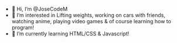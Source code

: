 - 👋 Hi, I’m @JoseCodeM
- 👀 I’m interested in Lifting weights, working on cars with friends, watching anime, playing video games & of course learning how to program!
- 🌱 I’m currently learning HTML/CSS & Javascript!

<!---
JoseCodeM/JoseCodeM is a ✨ special ✨ repository because its `README.md` (this file) appears on your GitHub profile.
You can click the Preview link to take a look at your changes.
--->
